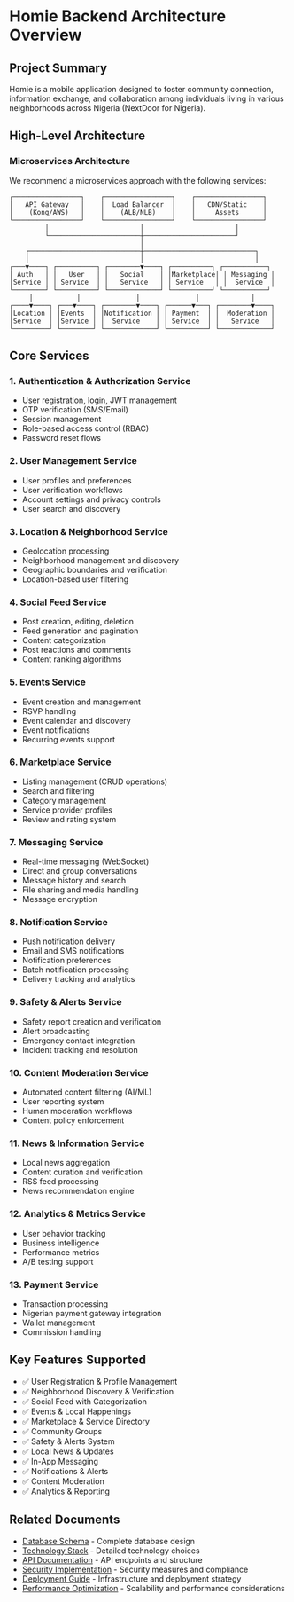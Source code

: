 # Homie Backend Architecture Overview

## Project Summary
Homie is a mobile application designed to foster community connection, information exchange, and collaboration among individuals living in various neighborhoods across Nigeria (NextDoor for Nigeria).

## High-Level Architecture

### Microservices Architecture
We recommend a microservices approach with the following services:

```
┌─────────────────┐    ┌─────────────────┐    ┌─────────────────┐
│   API Gateway   │    │  Load Balancer  │    │   CDN/Static    │
│    (Kong/AWS)   │    │    (ALB/NLB)    │    │     Assets      │
└─────────────────┘    └─────────────────┘    └─────────────────┘
         │                       │                       │
         └───────────────────────┼───────────────────────┘
                                 │
    ┌────────────────────────────┼────────────────────────────┐
    │                            │                            │
┌───▼────┐ ┌──────────┐ ┌────────▼────┐ ┌──────────┐ ┌───────────┐
│ Auth   │ │   User   │ │   Social    │ │Marketplace│ │ Messaging │
│Service │ │ Service  │ │   Service   │ │ Service   │ │  Service  │
└────────┘ └──────────┘ └─────────────┘ └──────────┘ └───────────┘
     │           │              │              │             │
┌────▼────┐ ┌───▼────┐ ┌────────▼────┐ ┌──────▼───┐ ┌────────▼────┐
│Location │ │Events  │ │Notification │ │ Payment  │ │  Moderation │
│Service  │ │Service │ │  Service    │ │ Service  │ │   Service   │
└─────────┘ └────────┘ └─────────────┘ └──────────┘ └─────────────┘
```

## Core Services

### 1. Authentication & Authorization Service
- User registration, login, JWT management
- OTP verification (SMS/Email)
- Session management
- Role-based access control (RBAC)
- Password reset flows

### 2. User Management Service
- User profiles and preferences
- User verification workflows
- Account settings and privacy controls
- User search and discovery

### 3. Location & Neighborhood Service
- Geolocation processing
- Neighborhood management and discovery
- Geographic boundaries and verification
- Location-based user filtering

### 4. Social Feed Service
- Post creation, editing, deletion
- Feed generation and pagination
- Content categorization
- Post reactions and comments
- Content ranking algorithms

### 5. Events Service
- Event creation and management
- RSVP handling
- Event calendar and discovery
- Event notifications
- Recurring events support

### 6. Marketplace Service
- Listing management (CRUD operations)
- Search and filtering
- Category management
- Service provider profiles
- Review and rating system

### 7. Messaging Service
- Real-time messaging (WebSocket)
- Direct and group conversations
- Message history and search
- File sharing and media handling
- Message encryption

### 8. Notification Service
- Push notification delivery
- Email and SMS notifications
- Notification preferences
- Batch notification processing
- Delivery tracking and analytics

### 9. Safety & Alerts Service
- Safety report creation and verification
- Alert broadcasting
- Emergency contact integration
- Incident tracking and resolution

### 10. Content Moderation Service
- Automated content filtering (AI/ML)
- User reporting system
- Human moderation workflows
- Content policy enforcement

### 11. News & Information Service
- Local news aggregation
- Content curation and verification
- RSS feed processing
- News recommendation engine

### 12. Analytics & Metrics Service
- User behavior tracking
- Business intelligence
- Performance metrics
- A/B testing support

### 13. Payment Service
- Transaction processing
- Nigerian payment gateway integration
- Wallet management
- Commission handling

## Key Features Supported
- ✅ User Registration & Profile Management
- ✅ Neighborhood Discovery & Verification
- ✅ Social Feed with Categorization
- ✅ Events & Local Happenings
- ✅ Marketplace & Service Directory
- ✅ Community Groups
- ✅ Safety & Alerts System
- ✅ Local News & Updates
- ✅ In-App Messaging
- ✅ Notifications & Alerts
- ✅ Content Moderation
- ✅ Analytics & Reporting

## Related Documents
- [Database Schema](Database_Schema.md) - Complete database design
- [Technology Stack](Technology_Stack.md) - Detailed technology choices
- [API Documentation](API_Documentation.md) - API endpoints and structure
- [Security Implementation](Security_Implementation.md) - Security measures and compliance
- [Deployment Guide](Deployment_Guide.md) - Infrastructure and deployment strategy
- [Performance Optimization](Performance_Optimization.md) - Scalability and performance considerations